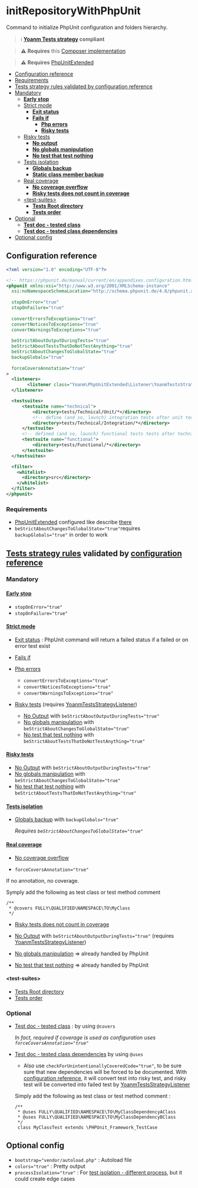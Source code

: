 # initRepositoryWithPhpUnit

Command to initialize PhpUnit configuration and folders hierarchy.

> :information_source: **[Yoanm Tests strategy](https://github.com/yoanm/Readme/blob/master/strategy/tests/README.md) compliant**


> :warning: **Requires** this [Composer implementation](https://github.com/yoanm/initRepositoryWithComposer)

> :warning: **Requires** [PhpUnitExtended](https://github.com/yoanm/PhpUnitExtended)

 * [Configuration reference](#configuration-reference)
  * [Requirements](#configuration-reference-requirements)
 * [Tests strategy rules validated by configuration reference](#rules-validated)
  * [Mandatory](#rules-validated-mandatory)
    * [**Early stop**](#rules-validated-mandatory-early-stop)
    * [Strict mode](#rules-validated-mandatory-strict-mode)
      * [**Exit status**](#rules-validated-mandatory-strict-mode-exit-status)
      * [**Fails if**](#rules-validated-mandatory-strict-mode-fails-if)
        * [**Php errors**](#rules-validated-mandatory-strict-mode-fails-if-php-errors)
        * [**Risky tests**](#rules-validated-mandatory-strict-mode-fails-if-risky-tests)
    * [Risky tests](#rules-validated-mandatory-risky-tests)
      * [**No output**](#rules-validated-mandatory-risky-tests-output)
      * [**No globals manipulation**](#rules-validated-mandatory-risky-tests-manipulate-globals)
      * [**No test that test nothing**](#rules-validated-mandatory-risky-tests-test-nothing)
    * [Tests isolation](#rules-validated-mandatory-tests-isolation)
      * [**Globals backup**](#rules-validated-mandatory-tests-isolation-globals)
      * [**Static class member backup**](#rules-validated-mandatory-tests-isolation-static-class-member)
    * [Real coverage](#rules-validated-mandatory-real-coverage)
      * [**No coverage overflow**](#rules-validated-mandatory-real-coverage-overflow)
      * [**Risky tests does not count in coverage**](#rules-validated-mandatory-real-coverage-risky-tests)
    * [\<test-suites>](#rules-validated-mandatory-test-suites)
      * [**Tests Root directory**](#rules-validated-mandatory-test-suites-tests-root-directory)
      * [**Tests order**](#rules-validated-mandatory-test-suites-tests-order)
  * [Optional](#optional)
    * [**Test doc - tested class**](#optional-rule-1)
    * [**Test doc - tested class dependencies**](#optional-rule-2)
 * [Optional config](#optional-config)

## Configuration reference
```xml
<?xml version="1.0" encoding="UTF-8"?>

<!-- https://phpunit.de/manual/current/en/appendixes.configuration.html -->
<phpunit xmlns:xsi="http://www.w3.org/2001/XMLSchema-instance"
  xsi:noNamespaceSchemaLocation="http://schema.phpunit.de/4.8/phpunit.xsd"
  
  stopOnError="true"
  stopOnFailure="true"
  
  convertErrorsToExceptions="true"
  convertNoticesToExceptions="true"
  convertWarningsToExceptions="true"
  
  beStrictAboutOutputDuringTests="true"
  beStrictAboutTestsThatDoNotTestAnything="true"
  beStrictAboutChangesToGlobalState="true"
  backupGlobals="true"
  
  forceCoversAnnotation="true"
>
  <listeners>
        <listener class="Yoanm\PhpUnitExtended\Listener\YoanmTestsStrategyListener"/>
  </listeners>

  <testsuites>
      <testsuite name="technical">
          <directory>tests/Technical/Unit/*</directory>
          <!-- define (and so, launch) integration tests after unit tests => slower than unit tests -->
          <directory>tests/Technical/Integration/*</directory>
      </testsuite>
      <!-- defined (and so, launch) functional tests tests after technical tests => slower than technical tests -->
      <testsuite name="functional">
          <directory>tests/Functional/*</directory>
      </testsuite>
  </testsuites>

  <filter>
    <whitelist>
      <directory>src</directory>
    </whitelist>
  </filter>
</phpunit>
```
<a name="configuration-reference-requirements"></a>
### Requirements
  * [PhpUnitExtended](https://github.com/yoanm/PhpUnitExtended) configured like describe [there](https://github.com/yoanm/PhpUnitExtended/blob/master/doc/listener/YoanmTestsStrategyListener.md#configuration-reference)
  * `beStrictAboutChangesToGlobalState="true"`requires `backupGlobals="true"` in order to work

<a name="rules-validated"></a>
## [Tests strategy rules](https://github.com/yoanm/Readme/blob/master/strategy/tests/README.md#rules) validated by [configuration reference](#configuration-reference)

<a name="rules-validated-mandatory"></a>
### Mandatory

<a name="rules-validated-mandatory-early-stop"></a>
#### [Early stop](https://github.com/yoanm/Readme/blob/master/strategy/tests/README.md#rules-early-stop)

* `stopOnError="true"`
* `stopOnFailure="true"`

<a name="rules-validated-mandatory-strict-mode"></a>
#### [Strict mode](https://github.com/yoanm/Readme/blob/master/strategy/tests/README.md#rules-strict-mode)

<a name="rules-validated-mandatory-strict-mode-exit-status"></a>
 * [Exit status](https://github.com/yoanm/Readme/blob/master/strategy/tests/README.md#exit-status) : PhpUnit command will return a failed status if a failed or on error test exist
<a name="rules-validated-mandatory-strict-mode-fails-if"></a>
 * [Fails if](https://github.com/yoanm/Readme/blob/master/strategy/tests/README.md#rules-strict-mode-fails-if)
<a name="rules-validated-mandatory-strict-mode-fails-if-php-errors"></a>
  * [Php errors](https://github.com/yoanm/Readme/blob/master/strategy/tests/README.md#rules-strict-mode-fails-if-php-errors)

    * `convertErrorsToExceptions="true"`
    * `convertNoticesToExceptions="true"`
    * `convertWarningsToExceptions="true"`
<a name="rules-validated-mandatory-strict-mode-fails-if-risky-tests"></a>
  * [Risky tests](https://github.com/yoanm/Readme/blob/master/strategy/tests/README.md#rules-strict-mode-fails-if-risky-tests) (requires [YoanmTestsStrategyListener](https://github.com/yoanm/PhpUnitExtended/blob/master/doc/listener/YoanmTestsStrategyListener.md))

    * [No Output](https://github.com/yoanm/Readme/blob/master/strategy/tests/README.md#rules-risky-tests-output) with `beStrictAboutOutputDuringTests="true"`
    * [No globals manipulation](https://github.com/yoanm/Readme/blob/master/strategy/tests/README.md#rules-risky-tests-manipulate-globals) with `beStrictAboutChangesToGlobalState="true"`
    * [No test that test nothing](https://github.com/yoanm/Readme/blob/master/strategy/tests/README.md#rules-risky-tests-test-nothing) with `beStrictAboutTestsThatDoNotTestAnything="true"`

<a name="rules-validated-mandatory-risky-tests"></a>
#### [Risky tests](https://github.com/yoanm/Readme/blob/master/strategy/tests/README.md#rules-risky-tests)

<a name="rules-validated-mandatory-risky-tests-output"></a>
 * [No Output](https://github.com/yoanm/Readme/blob/master/strategy/tests/README.md#rules-risky-tests-output) with `beStrictAboutOutputDuringTests="true"` 
<a name="rules-validated-mandatory-risky-tests-manipulate-globals"></a>
 * [No globals manipulation](https://github.com/yoanm/Readme/blob/master/strategy/tests/README.md#rules-risky-tests-manipulate-globals) with `beStrictAboutChangesToGlobalState="true"`
<a name="rules-validated-mandatory-risky-tests-test-nothing"></a>
 * [No test that test nothing](https://github.com/yoanm/Readme/blob/master/strategy/tests/README.md#rules-risky-tests-test-nothing) with `beStrictAboutTestsThatDoNotTestAnything="true"`

<a name="rules-validated-mandatory-tests-isolation"></a>
#### [Tests isolation](https://github.com/yoanm/Readme/blob/master/strategy/tests/README.md#rules-tests-isolation)
    
<a name="rules-validated-mandatory-tests-isolation-globals"></a>
 * [Globals backup](https://github.com/yoanm/Readme/blob/master/strategy/tests/README.md#rules-tests-isolation-globals) with `backupGlobals="true"`
      
   *Requires `beStrictAboutChangesToGlobalState="true"`*
  
<a name="rules-validated-mandatory-real-coverage"></a>
#### [Real coverage](https://github.com/yoanm/Readme/blob/master/strategy/tests/README.md#rules-real-coverage)
    
<a name="rules-validated-mandatory-real-coverage-overflow"></a>
 * [No coverage overflow](https://github.com/yoanm/Readme/blob/master/strategy/tests/README.md#rules-real-coverage-overflow)
      
  * `forceCoversAnnotation="true"`

  If no annotation, no coverage.

  Symply add the following as test class or test method comment

  ```
  /**
   * @covers FULLY\QUALIFIED\NAMESPACE\TO\MyClass
   */
  ```

<a name="rules-validated-mandatory-real-coverage-risky-tests"></a>
 * [Risky tests does not count in coverage](https://github.com/yoanm/Readme/blob/master/strategy/tests/README.md#rules-real-coverage-risky-tests)
    
  * [No Output](https://github.com/yoanm/Readme/blob/master/strategy/tests/README.md#rules-risky-tests-output) with `beStrictAboutOutputDuringTests="true"` (requires [YoanmTestsStrategyListener](https://github.com/yoanm/PhpUnitExtended/blob/master/doc/listener/YoanmTestsStrategyListener.md))
  * [No globals manipulation](https://github.com/yoanm/Readme/blob/master/strategy/tests/README.md#rules-risky-tests-manipulate-globals) => already handled by PhpUnit
  * [No test that test nothing](https://github.com/yoanm/Readme/blob/master/strategy/tests/README.md#rules-risky-tests-test-nothing) => already handled by PhpUnit

<a name="rules-validated-mandatory-test-suites"></a>
#### \<test-suites>
    
<a name="rules-validated-mandatory-test-suites-tests-root-directory"></a>
  * [Tests Root directory](https://github.com/yoanm/Readme/blob/master/strategy/tests/README.md#tests-root-directory)
<a name="rules-validated-mandatory-test-suites-tests-order"></a>
  * [Tests order](https://github.com/yoanm/Readme/blob/master/strategy/tests/README.md#tests-order)

### Optional

<a name="optional-rule-1"></a>
 * [Test doc - tested class](https://github.com/yoanm/Readme/blob/master/strategy/tests/README.md#rules-test-documentation-tested-class-description) : by using `@covers`
      
   *In fact, required if coverage is used as configuration uses `forceCoversAnnotation="true"`*

<a name="optional-rule-2"></a>
 * [Test doc - tested class dependencies](https://github.com/yoanm/Readme/blob/master/strategy/tests/README.md#rules-test-documentation-tested-class-dependencies-description) by using `@uses`
  
    * Also use `checkForUnintentionallyCoveredCode="true"`, to be sure sure that new dependencies will be forced to be documented. With [configuration reference](#configuration-reference), it will convert test into risky test, and risky test will be converted into failed test by [YoanmTestsStrategyListener](https://github.com/yoanm/PhpUnitExtended/blob/master/doc/listener/YoanmTestsStrategyListener.md)
      
    Simply add the following as test class or test method comment : 
    ```
    /**
     * @uses FULLY\QUALIFIED\NAMESPACE\TO\MyClassDependencyAClass
     * @uses FULLY\QUALIFIED\NAMESPACE\TO\MyClassDependencyBClass
     */
     class MyClassTest extends \PHPUnit_Framework_TestCase
     ```

## Optional config
  
 * `bootstrap="vendor/autoload.php"` : Autoload file
 * `colors="true"` : Pretty output
 * `processIsolation="true"` : For [test isolation - different process](https://github.com/yoanm/Readme/blob/master/strategy/tests/README.md#rules-tests-isolation-different-process), but it could create edge cases
 

